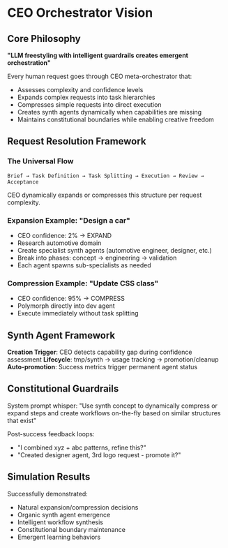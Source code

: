 # CEO Orchestrator Vision

## Core Philosophy
**"LLM freestyling with intelligent guardrails creates emergent orchestration"**

Every human request goes through CEO meta-orchestrator that:
- Assesses complexity and confidence levels
- Expands complex requests into task hierarchies
- Compresses simple requests into direct execution
- Creates synth agents dynamically when capabilities are missing
- Maintains constitutional boundaries while enabling creative freedom

## Request Resolution Framework

### The Universal Flow
```
Brief → Task Definition → Task Splitting → Execution → Review → Acceptance
```

CEO dynamically expands or compresses this structure per request complexity.

### Expansion Example: "Design a car"
- CEO confidence: 2% → EXPAND
- Research automotive domain
- Create specialist synth agents (automotive engineer, designer, etc.)
- Break into phases: concept → engineering → validation
- Each agent spawns sub-specialists as needed

### Compression Example: "Update CSS class" 
- CEO confidence: 95% → COMPRESS
- Polymorph directly into dev agent
- Execute immediately without task splitting

## Synth Agent Framework

**Creation Trigger**: CEO detects capability gap during confidence assessment
**Lifecycle**: tmp/synth → usage tracking → promotion/cleanup
**Auto-promotion**: Success metrics trigger permanent agent status

## Constitutional Guardrails

System prompt whisper: "Use synth concept to dynamically compress or expand steps and create workflows on-the-fly based on similar structures that exist"

Post-success feedback loops:
- "I combined xyz + abc patterns, refine this?"
- "Created designer agent, 3rd logo request - promote it?"

## Simulation Results

Successfully demonstrated:
- Natural expansion/compression decisions
- Organic synth agent emergence
- Intelligent workflow synthesis
- Constitutional boundary maintenance
- Emergent learning behaviors